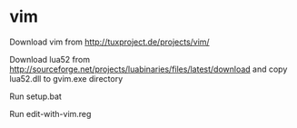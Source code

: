 vim
===

Download vim from http://tuxproject.de/projects/vim/

Download lua52 from http://sourceforge.net/projects/luabinaries/files/latest/download and copy lua52.dll to gvim.exe directory

Run setup.bat

Run edit-with-vim.reg
